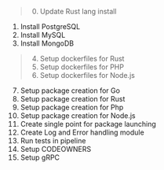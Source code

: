 > 0. Update Rust lang install
  1. Install PostgreSQL
  2. Install MySQL
  3. Install MongoDB
> 4. Setup dockerfiles for Rust
> 5. Setup dockerfiles for PHP
> 6. Setup dockerfiles for Node.js
  7. Setup package creation for Go
  8. Setup package creation for Rust
  9. Setup package creation for Php
  10. Setup package creation for Node.js
  11. Create single point for package launching
  12. Create Log and Error handling module
  13. Run tests in pipeline
  14. Setup CODEOWNERS
  15. Setup gRPC
